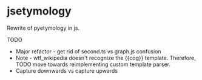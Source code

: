 # jsetymology
Rewrite of pyetymology in js. 

TODO
 - Major refactor - get rid of second.ts vs graph.js confusion
 - Note - wtf_wikipedia doesn't recognize the {{cog}} template. Therefore, TODO move towards reimplementing custom template parser.
 - Capture downwards vs capture upwards
 